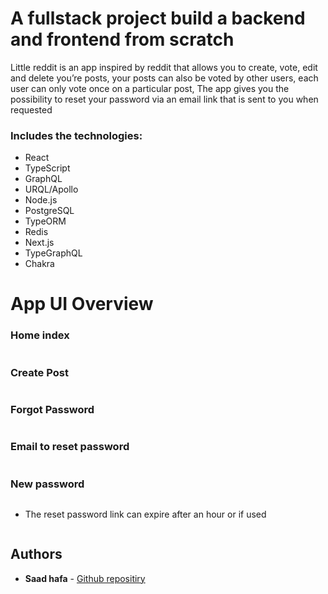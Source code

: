 # A fullstack project build a backend and frontend from scratch

Little reddit is an app inspired by reddit that allows you to create, vote, edit and delete you’re posts, your posts can also be voted by other users, each user can only vote once on a particular post, The app gives you the possibility to reset your password via an email link that is sent to you when requested

### Includes the technologies:

- React
- TypeScript
- GraphQL
- URQL/Apollo
- Node.js
- PostgreSQL
- TypeORM
- Redis
- Next.js
- TypeGraphQL
- Chakra

# App UI Overview

### Home index

![]()

### Create Post

![]()

### Forgot Password

![]()

### Email to reset password

![]()

### New password

![]()

- The reset password link can expire after an hour or if used

![]()

## Authors

- **Saad hafa** - [Github repositiry](https://github.com/saadhafa)
